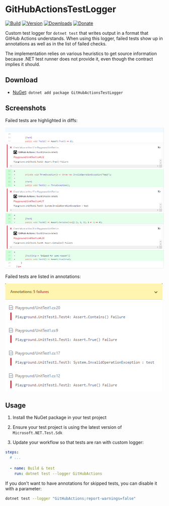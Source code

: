 # GitHubActionsTestLogger

[![Build](https://github.com/Tyrrrz/GitHubActionsTestLogger/workflows/CI/badge.svg?branch=master)](https://github.com/Tyrrrz/GitHubActionsTestLogger/actions)
[![Version](https://img.shields.io/nuget/v/GitHubActionsTestLogger.svg)](https://nuget.org/packages/GitHubActionsTestLogger)
[![Downloads](https://img.shields.io/nuget/dt/GitHubActionsTestLogger.svg)](https://nuget.org/packages/GitHubActionsTestLogger)
[![Donate](https://img.shields.io/badge/donate-$$$-purple.svg)](https://tyrrrz.me/donate)

Custom test logger for `dotnet test` that writes output in a format that GitHub Actions understands. When using this logger, failed tests show up in annotations as well as in the list of failed checks.

The implementation relies on various heuristics to get source information because .NET test runner does not provide it, even though the contract implies it should.

## Download

- [NuGet](https://nuget.org/packages/GitHubActionsTestLogger): `dotnet add package GitHubActionsTestLogger`

## Screenshots

Failed tests are highlighted in diffs:

![diff](./.screenshots/diff.png)

Failed tests are listed in annotations:

![annotations](./.screenshots/annotations.png)

## Usage

1. Install the NuGet package in your test project

2. Ensure your test project is using the latest version of `Microsoft.NET.Test.Sdk`

3. Update your workflow so that tests are ran with custom logger:

```yaml
steps:
  # ...

  - name: Build & test
    run: dotnet test --logger GitHubActions
```

If you don't want to have annotations for skipped tests, you can disable it with a parameter:

```sh
dotnet test --logger "GitHubActions;report-warnings=false"
```
